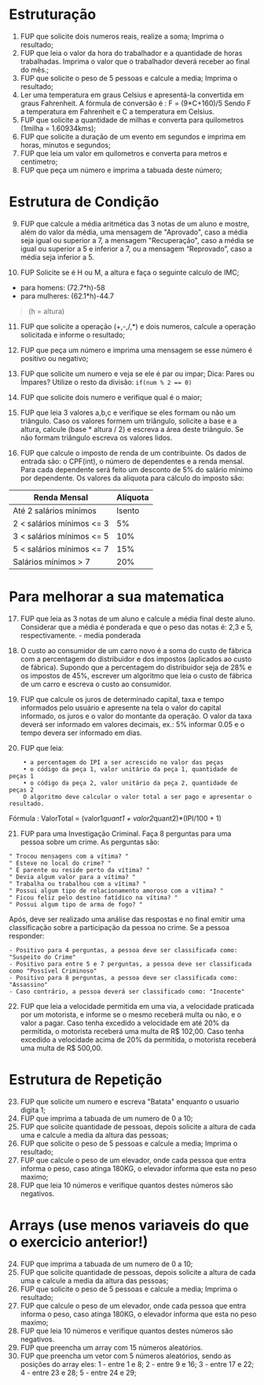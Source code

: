 # Estruturação

1. FUP que solicite dois numeros reais, realize a soma; Imprima o resultado;
2. FUP que leia o valor da hora do trabalhador e a quantidade de horas trabalhadas. Imprima o valor que o trabalhador deverá receber ao final do mês.;
3. FUP que solicite o peso de 5 pessoas e calcule a media; Imprima o resultado;
4. Ler uma temperatura em graus Celsius e apresentá-la convertida em graus Fahrenheit. A fórmula de conversão é : F = (9*C+160)/5 Sendo F a temperatura em Fahrenheit e C a temperatura em Celsius.
5. FUP que solicite a quantidade de milhas e converta para quilometros (1milha = 1.60934kms);
6. FUP que solicite a duração de um evento em segundos e imprima em horas, minutos e segundos;
7. FUP que leia um valor em quilometros e converta para metros e centimetro;
8. FUP que peça um número e imprima a tabuada deste número;

# Estrutura de Condição

9. FUP que calcule a média aritmética das 3 notas de um aluno e mostre, além do valor da média, uma mensagem de "Aprovado", caso a média seja igual ou superior a 7, a mensagem "Recuperação", caso a média se igual ou superior a 5 e inferior a 7, ou a mensagem “Reprovado”, caso a média seja inferior a 5.

10. FUP Solicite se é H ou M, a altura e faça o seguinte calculo de IMC;
- para homens: (72.7*h)-58
- para mulheres: (62.1*h)-44.7
> (h = altura)

11. FUP que solicite a operação (+,-,/,*) e dois numeros, calcule a operação solicitada e informe o resultado;
12. FUP que peça um número e imprima uma mensagem se esse número é positivo ou negativo;
13. FUP que solicite um numero e veja se ele é par ou impar;
    Dica: Pares ou Ímpares? Utilize o resto da divisão:
    ` if(num % 2 == 0) `

15. FUP que solicite dois numero e verifique qual é o maior;
16. FUP que leia 3 valores a,b,c e verifique se eles formam ou não um triângulo. Caso os valores formem um triângulo, solicite a base e a altura, calcule (base * altura / 2) e escreva a área deste triângulo. Se não formam triângulo escreva os valores lidos. 
17. FUP que calcule o imposto de renda de um contribuinte. Os dados de entrada são: o CPF(int), o número de dependentes e a renda mensal. Para cada dependente será feito um desconto de 5% do salário mínimo por dependente. Os valores da alíquota para cálculo do imposto são:

| Renda Mensal              | Alíquota |
| ------------------------- | -------- |
| Até 2 salários mínimos    | Isento   |
| 2 < salários mínimos <= 3 | 5%       |
| 3 < salários mínimos <= 5 | 10%      |
| 5 < salários mínimos <= 7 | 15%      |
| Salários mínimos > 7      | 20%      |

# Para melhorar a sua matematica

17. FUP que leia as 3 notas de um aluno e calcule a média final deste aluno. Considerar que a média é ponderada e que o peso das notas é: 2,3 e 5, respectivamente. - media ponderada
18. O custo ao consumidor de um carro novo é a soma do custo de fábrica com a percentagem do distribuidor e dos impostos (aplicados ao custo de fábrica). Supondo que a percentagem do distribuidor seja de 28% e os impostos de 45%, escrever um algoritmo que leia o custo de fábrica de um carro e escreva o custo ao consumidor.
19. FUP que calcule os juros de determinado capital, taxa e tempo informados pelo usuário e apresente na tela o valor do capital informado, os juros e o valor do montante da operação. O valor da taxa deverá ser informado em valores decimais, ex.: 5% informar 0.05 e o tempo devera ser informado em dias.

20. FUP que leia:
```
    • a percentagem do IPI a ser acrescido no valor das peças
    • o código da peça 1, valor unitário da peça 1, quantidade de peças 1
    • o código da peça 2, valor unitário da peça 2, quantidade de peças 2
    O algoritmo deve calcular o valor total a ser pago e apresentar o resultado.
```
Fórmula : ValorTotal = (valor1*quant1 + valor2*quant2)*(IPI/100 + 1)

21. FUP para uma Investigação Criminal. Faça 8 perguntas para uma pessoa sobre um crime. As perguntas são:

```
" Trocou mensagens com a vítima? "
" Esteve no local do crime? "
" É parente ou reside perto da vítima? "
" Devia algum valor para a vítima? "
" Trabalha ou trabalhou com a vítima? "
" Possui algum tipo de relacionamento amoroso com a vítima? "
" Ficou feliz pelo destino fatídico na vítima? "
" Possui algum tipo de arma de fogo? "
```

Após, deve ser realizado uma análise das respostas e no final emitir uma classificação sobre a participação da pessoa no crime. Se a pessoa responder:

```
- Positivo para 4 perguntas, a pessoa deve ser classificada como: "Suspeito do Crime"
- Positivo para entre 5 e 7 perguntas, a pessoa deve ser classificada como "Possível Criminoso"
- Positivo para 8 perguntas, a pessoa deve ser classificada como: "Assassino"
- Caso contrário, a pessoa deverá ser classificado como: "Inocente"
```

22. FUP que leia a velocidade permitida em uma via, a velocidade praticada por um motorista, e informe se o mesmo receberá multa ou não, e o valor a pagar. Caso tenha excedido a velocidade em até 20% da permitida, o motorista receberá uma multa de R$ 102,00. Caso tenha excedido a velocidade acima de 20% da permitida, o motorista receberá uma multa de R$ 500,00.

# Estrutura de Repetição

23. FUP que solicite um numero e escreva "Batata" enquanto o usuario digita 1;
24. FUP que imprima a tabuada de um numero de 0 a 10;
25. FUP que solicite quantidade de pessoas, depois solicite a altura de cada uma e calcule a media da altura das pessoas;
26. FUP que solicite o peso de 5 pessoas e calcule a media; Imprima o resultado;
27. FUP que calcule o peso de um elevador, onde cada pessoa que entra informa o peso, caso atinga 180KG, o elevador informa que esta no peso maximo;
28. FUP que leia 10 números e verifique quantos destes números são negativos.

# Arrays (use menos variaveis do que o exercicio anterior!)

24. FUP que imprima a tabuada de um numero de 0 a 10;
25. FUP que solicite quantidade de pessoas, depois solicite a altura de cada uma e calcule a media da altura das pessoas;
26. FUP que solicite o peso de 5 pessoas e calcule a media; Imprima o resultado;
27. FUP que calcule o peso de um elevador, onde cada pessoa que entra informa o peso, caso atinga 180KG, o elevador informa que esta no peso maximo;
28. FUP que leia 10 números e verifique quantos destes números são negativos.
29. FUP que preencha um array com 15 números aleatórios.
30. FUP que preencha um vetor com 5 números aleatórios, sendo as posições do array eles:
1 - entre 1 e 8;
2 - entre 9 e 16;
3 - entre 17 e 22;
4 - entre 23 e 28;
5 - entre 24 e 29;
